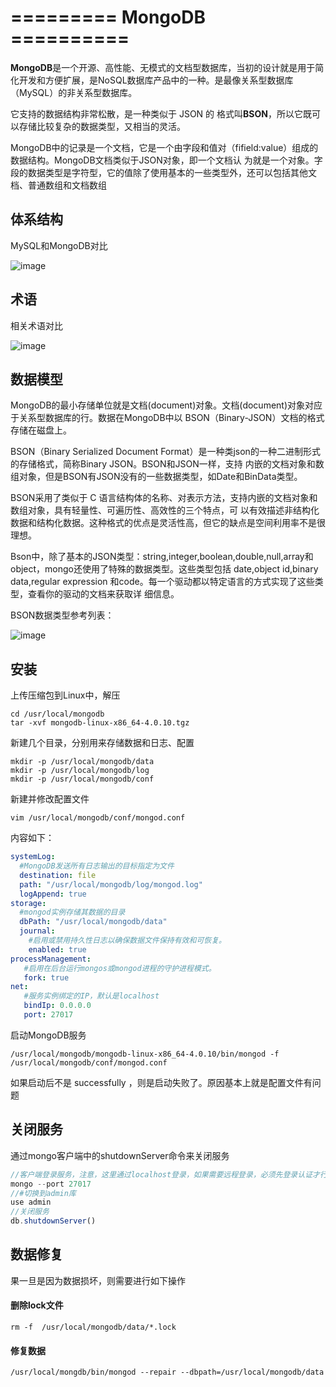 # =========  MongoDB  ==========

**MongoDB**是一个开源、高性能、无模式的文档型数据库，当初的设计就是用于简化开发和方便扩展，是NoSQL数据库产品中的一种。是最像关系型数据库（MySQL）的非关系型数据库。 

它支持的数据结构非常松散，是一种类似于 JSON 的 格式叫**BSON**，所以它既可以存储比较复杂的数据类型，又相当的灵活。

MongoDB中的记录是一个文档，它是一个由字段和值对（fifield:value）组成的数据结构。MongoDB文档类似于JSON对象，即一个文档认 为就是一个对象。字段的数据类型是字符型，它的值除了使用基本的一些类型外，还可以包括其他文档、普通数组和文档数组

## 体系结构

MySQL和MongoDB对比 

![image](https://gitee.com/heguangchuan/rainmeter/raw/master/img/mongo/txjg.png )

## 术语

相关术语对比

![image](https://gitee.com/heguangchuan/rainmeter/raw/master/img/mongo/shuyu.png )

## 数据模型

MongoDB的最小存储单位就是文档(document)对象。文档(document)对象对应于关系型数据库的行。数据在MongoDB中以 BSON（Binary-JSON）文档的格式存储在磁盘上。 

BSON（Binary Serialized Document Format）是一种类json的一种二进制形式的存储格式，简称Binary JSON。BSON和JSON一样，支持 内嵌的文档对象和数组对象，但是BSON有JSON没有的一些数据类型，如Date和BinData类型。 

BSON采用了类似于 C 语言结构体的名称、对表示方法，支持内嵌的文档对象和数组对象，具有轻量性、可遍历性、高效性的三个特点，可 以有效描述非结构化数据和结构化数据。这种格式的优点是灵活性高，但它的缺点是空间利用率不是很理想。 

Bson中，除了基本的JSON类型：string,integer,boolean,double,null,array和object，mongo还使用了特殊的数据类型。这些类型包括 date,object id,binary data,regular expression 和code。每一个驱动都以特定语言的方式实现了这些类型，查看你的驱动的文档来获取详 细信息。 

BSON数据类型参考列表：

![image](https://gitee.com/heguangchuan/rainmeter/raw/master/img/mongo/sjlx.png )

## 安装

上传压缩包到Linux中，解压

```text
cd /usr/local/mongodb
tar -xvf mongodb-linux-x86_64-4.0.10.tgz
```

新建几个目录，分别用来存储数据和日志、配置

```linux
mkdir -p /usr/local/mongodb/data
mkdir -p /usr/local/mongodb/log
mkdir -p /usr/local/mongodb/conf
```

新建并修改配置文件

```text
vim /usr/local/mongodb/conf/mongod.conf
```

内容如下：

```yml
systemLog:
  #MongoDB发送所有日志输出的目标指定为文件
  destination: file
  path: "/usr/local/mongodb/log/mongod.log"
  logAppend: true
storage:
  #mongod实例存储其数据的目录
  dbPath: "/usr/local/mongodb/data"
  journal:
    #启用或禁用持久性日志以确保数据文件保持有效和可恢复。 
    enabled: true
processManagement: 
   #启用在后台运行mongos或mongod进程的守护进程模式。 
   fork: true
net:
   #服务实例绑定的IP，默认是localhost 
   bindIp: 0.0.0.0
   port: 27017
```

启动MongoDB服务

```TEXT
/usr/local/mongodb/mongodb-linux-x86_64-4.0.10/bin/mongod -f /usr/local/mongodb/conf/mongod.conf
```

如果启动后不是 successfully ，则是启动失败了。原因基本上就是配置文件有问题

## 关闭服务

通过mongo客户端中的shutdownServer命令来关闭服务

```js
//客户端登录服务，注意，这里通过localhost登录，如果需要远程登录，必须先登录认证才行。 
mongo --port 27017 
//#切换到admin库 
use admin 
//关闭服务 
db.shutdownServer()
```

## 数据修复

果一旦是因为数据损坏，则需要进行如下操作

#### 删除lock文件

```text
rm -f  /usr/local/mongodb/data/*.lock
```

#### 修复数据

```
/usr/local/mongdb/bin/mongod --repair --dbpath=/usr/local/mongodb/data
```
